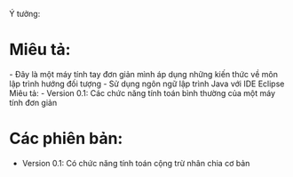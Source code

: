 
Ý tưởng:
<h1>Miêu tả: </h1>
- Đây là một máy tính tay đơn giản mình áp dụng những kiến thức về môn lập trình hướng đối tượng 
- Sử dụng ngôn ngữ lập trình Java với IDE Eclipse
Miêu tả:
- Version 0.1: Các chức năng tính toán bình thường của một máy tính đơn giản

<h1>Các phiên bản: </h1>

- Version 0.1: Có chức năng tính toán cộng trừ nhân chia cơ bản 

